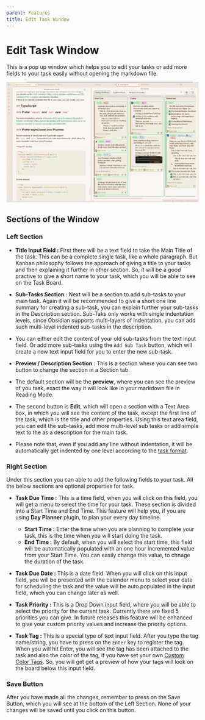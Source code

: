 ```yaml
---
parent: Features
title: Edit Task Window
---
```


# Edit Task Window

This is a pop up window which helps you to edit your tasks or add more fields to your task easily without opening the markdown file.

![Edit Task Window](../../assets/EditTaskWindow.gif)

## Sections of the Window

### Left Section

- **Title Input Field :** First there will be a text field to take the Main Title of the task. This can be a complete single task, like a whole paragraph. But Kanban philosophy follows the approach of giving a title to your tasks and then explaining it further in other section. So, it will be a good practive to give a short name to your task, which you will be able to see on the Task Board.

- **Sub-Tasks Section :** Next will be a section to add sub-tasks to your main task. Again it will be recommended to give a short one line summary for creating a sub-task, you can explain further your sub-tasks in the Description section. Sub-Taks only works with single indentation levels, since Obsidian supports multi-layers of indentation, you can add such multi-level indented sub-tasks in the description.
- You can either edit the content of your old sub-tasks from the text input field. Or add more sub-tasks using the `Add Sub Task` button, which will create a new text input field for you to enter the new sub-task.

- **Preview / Description Section** : This is a section where you can see two button to change the section in a Section tab.
- The default section will be the **preview**, where you can see the preview of you task, exact the way it will look like in your markdown file in Reading Mode.
- The second button is **Edit**, which will open a section with a Text Area box, in which you will see the content of the task, except the first line of the task, which is the title and other properties. Using this text area field, you can edit the sub-tasks, add more multi-level sub tasks or add simple text to the as a description for the main task.
- Please note that, even if you add any line without indentation, it will be automatically get indented by one level according to the [task format](./docs/Features/Task_Formats.md).

### Right Section

Under this section you can able to add the following fields to your task. All the below sections are optional properties for task.

- **Task Due Time :** This is a time field, when you will click on this field, you will get a menu to select the time for your task. These section is divided into a Start Time and End Time. This feature will help you, if you are using **Day Planner** plugin, to plan your every day timeline.
  - **Start Time :** Enter the time when you are planning to complete your task, this is the time when you will start doing the task.
  - **End Time :** By default, when you will select the start time, this field will be automatically populated with an one hour incremented value from your Start Time. You can easily change this value, to chnage the duration of the task.

- **Task Due Date :** This is a date field. When you will click on this input field, you will be presented with the calender menu to select your date for scheduling the task and the value will be auto populated in the input field, which you can change later as well.

- **Task Priority :** This is a Drop Down input field, where you will be able to select the priority for the current task. Currently there are fixed 5 priorities you can give. In future releases this feature will be enhanced to give your custom priority values and increase the priority options.

- **Task Tag :** This is a special type of text input field. After you type the tag name/string, you have to press on the `Enter` key to register the tag. When you will hit Enter, you will see the tag has been attached to the task and also the color of the tag, if you have set your own [Custom Color Tags](./docs/How_To/HowToUseGlobalSettings.md#Custom%20Tag%20Colors). So, you will get get a preview of how your tags will look on the board below this input field.

### Save Button

After you have made all the changes, remember to press on the Save Button, which you will see at the bottom of the Left Section. None of your changes will be saved until you click on this button.
